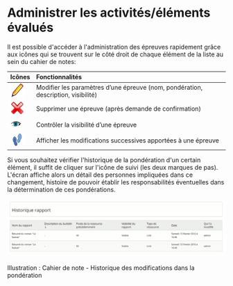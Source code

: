 # Administrer les activités/éléments évalués

Il est possible d'accéder à l'administration des épreuves rapidement grâce aux icônes qui se trouvent sur le côté droit de chaque élément de la liste au sein du cahier de notes:

| Icônes | Fonctionnalités |
| :--- | :--- |
| ![](../../.gitbook/assets/edit.png) | Modifier les paramètres d’une épreuve \(nom, pondération, description, visibilité\) |
| ![](../../.gitbook/assets/graficos27.png) | Supprimer une épreuve \(après demande de confirmation\) |
| ![](../../.gitbook/assets/visible.png) | Contrôler la visibilité d’une épreuve |
| ![](../../.gitbook/assets/image185%20%281%29.png) | Afficher les modifications successives apportées à une épreuve |

Si vous souhaitez vérifier l'historique de la pondération d'un certain élément, il suffit de cliquer sur l'icône de suivi \(les deux marques de pas\). L'écran affiche alors un détail des personnes impliquées dans ce changement, histoire de pouvoir établir les responsabilités éventuelles dans la détermination de ces pondérations.

![](../../.gitbook/assets/image186%20%281%29.png)

Illustration : Cahier de note - Historique des modifications dans la pondération

